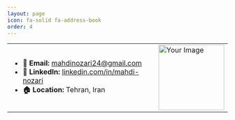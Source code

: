 ```yaml
---
layout: page
icon: fa-solid fa-address-book
order: 4
---
```

<table>
  <tr>
    <td>
      <ul>
        <li><strong>📧 Email:</strong> <a href="mailto:mahdinozari24@gmail.com">mahdinozari24@gmail.com</a></li>
        <li><strong>🔗 LinkedIn:</strong> <a href="https://www.linkedin.com/in/mahdi-nozari">linkedin.com/in/mahdi-nozari</a></li>
        <li><strong>🏠 Location:</strong> Tehran, Iran</li>
      </ul>
    </td>
    <td>
      <img src="https://morphitcdn.netlify.app/personalwebpage/images/MahdiNozari.JPG" alt="Your Image" width="150">
    </td>
  </tr>
</table>
